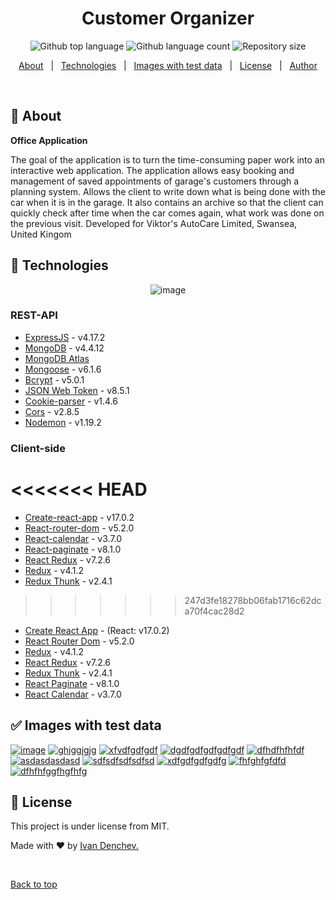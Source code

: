 <h1 align="center" id="top">Customer Organizer</h1>

<p align="center">
  <img alt="Github top language" src="https://img.shields.io/github/languages/top/idencchev/customer-organizer?color=f7df1e">

  <img alt="Github language count" src="https://img.shields.io/github/languages/count/idencchev/customer-organizer?color=green">

  <img alt="Repository size" src="https://img.shields.io/github/repo-size/idencchev/customer-organizer?color=green">
</p>

<p align="center">
  <a href="#dart-about">About</a> &#xa0; | &#xa0; 
  <a href="#rocket-technologies">Technologies</a> &#xa0; | &#xa0;
  <a href="#white_check_mark-images-with-test-data">Images with test data</a> &#xa0; | &#xa0;
  <a href="#memo-license">License</a> &#xa0; | &#xa0;
  <a href="https://www.linkedin.com/in/ivan-denchev-a211a3218/" target="_blank">Author</a>
</p>

<br>

## :dart: About
**Office Application**

The goal of the application is to turn the time-consuming paper
work into an interactive web application. The application allows easy
booking and management of saved appointments of garage's
customers through a planning system. Allows the client to write
down what is being done with the car when it is in the garage. It also
contains an archive so that the client can quickly check after time
when the car comes again, what work was done on the previous visit. 
Developed for Viktor's AutoCare Limited, Swansea, United Kingom

## :rocket: Technologies

<p align="center">
  <img src="https://www.crossshoresolutions.com/wp-content/uploads/2020/04/mern_icon.png" alt="image" border="0" />
</p>

### REST-API

- [ExpressJS](https://github.com/expressjs/express/blob/master/Readme.md) - v4.17.2
- [MongoDB](https://www.mongodb.com/) - v4.4.12
- [MongoDB Atlas](https://www.mongodb.com/cloud/atlas)
- [Mongoose](https://github.com/Automattic/mongoose/blob/master/README.md) - v6.1.6
- [Bcrypt](https://github.com/kelektiv/node.bcrypt.js/blob/master/README.md) - v5.0.1
- [JSON Web Token](https://github.com/auth0/node-jsonwebtoken/blob/master/README.md) - v8.5.1
- [Cookie-parser](https://github.com/expressjs/cookie-parser/blob/master/README.md) - v1.4.6
- [Cors](https://github.com/expressjs/cors/blob/master/README.md) - v2.8.5
- [Nodemon](https://github.com/remy/nodemon/blob/main/README.md) - v1.19.2

### Client-side
<<<<<<< HEAD
=======
- [Create-react-app](https://reactjs.org/docs/create-a-new-react-app.html) - v17.0.2
- [React-router-dom](https://github.com/ReactTraining/react-router#readme) - v5.2.0
- [React-calendar](https://github.com/wojtekmaj/react-calendar/blob/main/README.md) - v3.7.0
- [React-paginate](https://github.com/AdeleD/react-paginate/blob/master/README.md) - v8.1.0
- [React Redux](https://github.com/reduxjs/react-redux#readme) - v7.2.6
- [Redux](https://github.com/reduxjs/redux#readme) - v4.1.2
- [Redux Thunk](https://github.com/reduxjs/redux-thunk#readme) - v2.4.1
>>>>>>> 247d3fe18278bb06fab1716c62dca70f4cac28d2

- [Create React App](https://github.com/facebook/create-react-app/blob/main/README.md) - (React: v17.0.2)
- [React Router Dom](https://github.com/remix-run/react-router/blob/main/README.md) - v5.2.0
- [Redux](https://github.com/reduxjs/redux/blob/master/README.md) - v4.1.2
- [React Redux](https://github.com/reduxjs/react-redux/blob/master/README.md) - v7.2.6
- [Redux Thunk](https://github.com/reduxjs/redux-thunk/blob/master/README.md) - v2.4.1
- [React Paginate](https://github.com/AdeleD/react-paginate/blob/master/README.md) - v8.1.0
- [React Calendar](https://github.com/wojtekmaj/react-calendar/blob/main/README.md) - v3.7.0

## :white_check_mark: Images with test data

<a href="https://ibb.co/6R282YD"><img src="https://i.ibb.co/6R282YD/image.png" alt="image" border="0" /></a> <a href="https://ibb.co/Xj9H56s"><img src="https://i.ibb.co/Xj9H56s/ghjggjgjg.png" alt="ghjggjgjg" border="0" /></a> <a href="https://ibb.co/8DrzcmN"><img src="https://i.ibb.co/8DrzcmN/xfvdfgdfgdf.png" alt="xfvdfgdfgdf" border="0" /></a> <a href="https://ibb.co/ngPnN5Y"><img src="https://i.ibb.co/ngPnN5Y/dgdfgdfgdfgdfgdf.png" alt="dgdfgdfgdfgdfgdf" border="0" /></a> <a href="https://ibb.co/DK36M5B"><img src="https://i.ibb.co/DK36M5B/dfhdfhfhfdf.png" alt="dfhdfhfhfdf" border="0" /></a> <a href="https://ibb.co/g4C35kV"><img src="https://i.ibb.co/g4C35kV/asdasdasdasd.png" alt="asdasdasdasd" border="0" /></a> <a href="https://ibb.co/bj4ZtsB"><img src="https://i.ibb.co/bj4ZtsB/sdfsdfsdfsdfsd.png" alt="sdfsdfsdfsdfsd" border="0" /></a> <a href="https://ibb.co/wJZBtHH"><img src="https://i.ibb.co/wJZBtHH/xdfgdfgdfgdfg.png" alt="xdfgdfgdfgdfg" border="0" /></a> <a href="https://ibb.co/6Z2Xzkf"><img src="https://i.ibb.co/6Z2Xzkf/fhfghfgfdfd.png" alt="fhfghfgfdfd" border="0" /></a> <a href="https://ibb.co/FH9v6KM"><img src="https://i.ibb.co/FH9v6KM/dfhfhfggfhgfhfg.png" alt="dfhfhfggfhgfhfg" border="0" /></a>

## :memo: License

This project is under license from MIT.

Made with :heart: by <a href="https://github.com/idencchev" target="_blank">Ivan Denchev.</a>

&#xa0;

<a href="#top">Back to top</a>